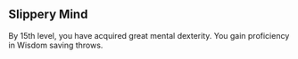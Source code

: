 ## Slippery Mind
By 15th level, you have acquired great mental dexterity. You gain proficiency in Wisdom saving throws.
